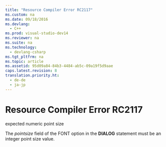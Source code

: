 ```yaml
---
title: "Resource Compiler Error RC2117"
ms.custom: na
ms.date: 09/18/2016
ms.devlang: 
  - C++
ms.prod: visual-studio-dev14
ms.reviewer: na
ms.suite: na
ms.technology: 
  - devlang-csharp
ms.tgt_pltfrm: na
ms.topic: article
ms.assetid: 95d09a84-84b3-4484-ab5c-09a19f5d9aae
caps.latest.revision: 8
translation.priority.ht: 
  - de-de
  - ja-jp
---
```

# Resource Compiler Error RC2117
expected numeric point size  
  
 The *pointsize* field of the FONT option in the **DIALOG** statement must be an integer point size value.